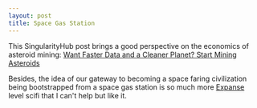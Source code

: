 ```yaml
---
layout: post
title: Space Gas Station
---
```


This SingularityHub post brings a good perspective
on the economics of asteroid mining:
[Want Faster Data and a Cleaner Planet? Start Mining Asteroids](https://singularityhub.com/2018/01/19/want-faster-data-and-a-cleaner-planet-start-mining-asteroids/)

Besides, the idea of our gateway to becoming a space faring civilization
being bootstrapped from a space gas station is so much more
[Expanse](https://www.jamessacorey.com/books/) level scifi that I can't help but like it.

<a href="https://brid.gy/publish/twitter"></a>
